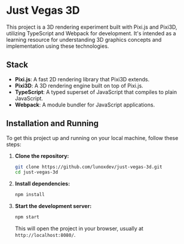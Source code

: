 # Just Vegas 3D

This project is a 3D rendering experiment built with Pixi.js and Pixi3D, utilizing TypeScript and Webpack for development. It's intended as a learning resource for understanding 3D graphics concepts and implementation using these technologies.

## Stack

*   **Pixi.js**: A fast 2D rendering library that Pixi3D extends.
*   **Pixi3D**: A 3D rendering engine built on top of Pixi.js.
*   **TypeScript**: A typed superset of JavaScript that compiles to plain JavaScript.
*   **Webpack**: A module bundler for JavaScript applications.

## Installation and Running

To get this project up and running on your local machine, follow these steps:

1.  **Clone the repository:**

    ```bash
    git clone https://github.com/lunoxdev/just-vegas-3d.git
    cd just-vegas-3d
    ```

2.  **Install dependencies:**

    ```bash
    npm install
    ```

3.  **Start the development server:**

    ```bash
    npm start
    ```

    This will open the project in your browser, usually at `http://localhost:8080/`.
